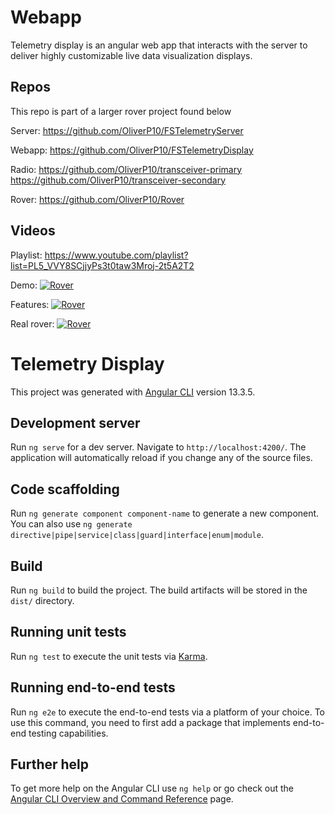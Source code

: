 # Webapp
Telemetry display is an angular web app that interacts with the server to deliver highly customizable live data visualization displays.

## Repos
This repo is part of a larger rover project found below

Server:
  https://github.com/OliverP10/FSTelemetryServer

Webapp:
  https://github.com/OliverP10/FSTelemetryDisplay
  
Radio:
  https://github.com/OliverP10/transceiver-primary
  https://github.com/OliverP10/transceiver-secondary

Rover:
  https://github.com/OliverP10/Rover


## Videos
Playlist:
  https://www.youtube.com/playlist?list=PL5_VVY8SCjjyPs3t0taw3Mroj-2t5A2T2

Demo:
  [![Rover](http://img.youtube.com/vi/teciZ9zQauc&ab/0.jpg)](http://www.youtube.com/watch?v=teciZ9zQauc&ab "Video Title")

Features:
  [![Rover](http://img.youtube.com/vi/Ub2QJstEn6c&ab/0.jpg)](http://www.youtube.com/watch?v=Ub2QJstEn6c&ab "Video Title")

Real rover:
  [![Rover](http://img.youtube.com/vi/_TyuhnYIlHk&ab/0.jpg)](http://www.youtube.com/watch?v=_TyuhnYIlHk&ab "Video Title")


  

# Telemetry Display

This project was generated with [Angular CLI](https://github.com/angular/angular-cli) version 13.3.5.

## Development server

Run `ng serve` for a dev server. Navigate to `http://localhost:4200/`. The application will automatically reload if you change any of the source files.

## Code scaffolding

Run `ng generate component component-name` to generate a new component. You can also use `ng generate directive|pipe|service|class|guard|interface|enum|module`.

## Build

Run `ng build` to build the project. The build artifacts will be stored in the `dist/` directory.

## Running unit tests

Run `ng test` to execute the unit tests via [Karma](https://karma-runner.github.io).

## Running end-to-end tests

Run `ng e2e` to execute the end-to-end tests via a platform of your choice. To use this command, you need to first add a package that implements end-to-end testing capabilities.

## Further help

To get more help on the Angular CLI use `ng help` or go check out the [Angular CLI Overview and Command Reference](https://angular.io/cli) page.
